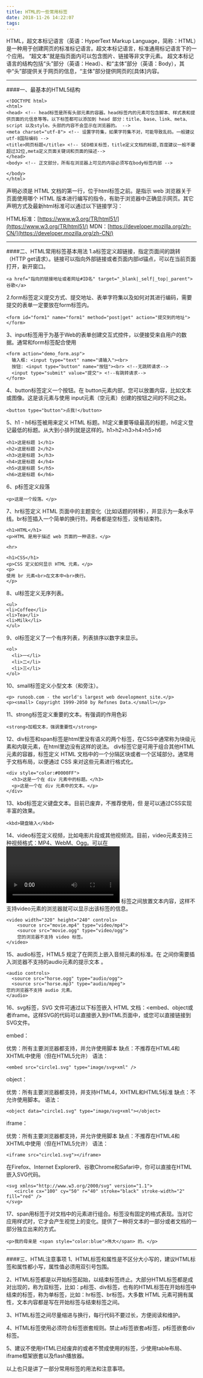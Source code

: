 ```yaml
---
title: HTML的一些常用标签
date: 2018-11-26 14:22:07
tags:
---
```

HTML，超文本标记语言（英语：HyperText Markup Language，简称：HTML）是一种用于创建网页的标准标记语言。超文本标记语言，标准通用标记语言下的一个应用。
“超文本”就是指页面内可以包含图片、链接等非文字元素。
超文本标记语言的结构包括“头”部分（英语：Head）、和“主体”部分（英语：Body），其中“头”部提供关于网页的信息，“主体”部分提供网页的[具体]内容。
***

####一、最基本的HTML5结构
```
<!DOCTYPE html>
<html> 
<head> <!-- head标签是所有头部元素的容器。head标签内的元素可包含脚本、样式表和提供页面的元信息等等。以下标签都可以添加到 head 部分：title、base、link、meta、script 以及style。头部的内容不会显示在浏览器的。 -->
<meta charset="utf-8"> <!-- 设置字符集，如果字符集不对，可能导致乱码。一般建议utf-8国际编码 -->
<title>网页标题</title> <!-- SEO相关标签，title定义文档的标题,百度建议一般不要超过32位,meta定义页面关键词和页面的描述-->
</head>
<body> <!-- 正文部分，所有在浏览器上可见的内容必须写在body标签内部 -->
    
</body>
</html>
```
<!DOCTYPE> 声明必须是 HTML 文档的第一行，位于html标签之前。<!DOCTYPE>是指示 web 浏览器关于页面使用哪个 HTML 版本进行编写的指令，有助于浏览器中正确显示网页。其它声明方式及最新html标准可以通过以下链接学习：
HTML标准：[https://www.w3.org/TR/html51/](https://www.w3.org/TR/html51/)
MDN：[https://developer.mozilla.org/zh-CN/](https://developer.mozilla.org/zh-CN/)
***
####二、HTML常用标签基本用法
1.a标签定义超链接，指定页面间的跳转（HTTP get请求）。链接可以指向外部链接或者页面内部id锚点，可以在当前页面打开，新开窗口。

```
<a href="指向的链接地址或者网址#ID名" target="_blank|_self|_top|_parent">谷歌</a>
```
2.form标签定义提交方式、提交地址、表单字符集以及如何对其进行编码，需要提交的表单一定要放在form标签内。
```
<form id="form1" name="form1" method="post|get" action="提交到的地址"></form>
```
3、input标签用于为基于Web的表单创建交互式控件，以便接受来自用户的数据。通常和form标签配合使用
```
<form action="demo_form.asp">
  输入框: <input type="text" name="请输入"><br>
  按钮: <input type="button" name="按钮"><br> <!--无跳转请求-->
  <input type="submit" value="提交"> <!--有跳转请求-->
</form>
```
4、button标签定义一个按钮。在 button元素内部，您可以放置内容，比如文本或图像。这是该元素与使用 input元素（空元素）创建的按钮之间的不同之处。
```
<button type="button">点我!</button>
```
5、h1 - h6标签被用来定义 HTML 标题。h1定义重要等级最高的标题，h6定义登记最低的标题。从大到小排列就是这样的。h1>h2>h3>h4>h5>h6
```
<h1>这是标题 1</h1> 
<h2>这是标题 2</h2> 
<h3>这是标题 3</h3> 
<h4>这是标题 4</h4> 
<h5>这是标题 5</h5> 
<h6>这是标题 6</h6>
```
6、p标签定义段落
```
<p>这是一个段落。</p>
```
7、hr标签定义 HTML 页面中的主题变化（比如话题的转移），并显示为一条水平线。br标签插入一个简单的换行符。两者都是空标签，没有结束符。
```
<h1>HTML</h1>
<p>HTML 是用于描述 web 页面的一种语言。</p>

<hr>

<h1>CSS</h1>
<p>CSS 定义如何显示 HTML 元素。</p>
<p> 
使用 br 元素<br>在文本中<br>换行。 
</p>
```
8、ul标签定义无序列表。
```
<ul>
<li>Coffee</li>
<li>Tea</li>
<li>Milk</li>
</ul>
```
9、ol标签定义了一个有序列表，列表排序以数字来显示。
```
<ol>
  <li>一</li>
  <li>二</li>
  <li>三</li>
</ol>
```
10、small标签定义小型文本（和旁注）。
```
<p> runoob.com - the world's largest web development site.</p>
<p><small> Copyright 1999-2050 by Refsnes Data.</small></p>
```
11、strong标签定义重要的文本。有强调的作用色彩
```
<strong>加粗文本，强调重要性</strong>
```
12、div标签和span标签是html里没有语义的两个标签，在CSS中通常称为块级元素和内联元素，在html里边没有这样的说法。
div标签它是可用于组合其他HTML元素的容器，标签定义 HTML 文档中的一个分隔区块或者一个区域部分。通常用于文档布局，以便通过 CSS 来对这些元素进行格式化。
```
<div style="color:#0000FF">
  <h3>这是一个在 div 元素中的标题。</h3>
  <p>这是一个在 div 元素中的文本。</p>
</div>
```
13、kbd标签定义键盘文本。目前已废弃，不推荐使用，但 是可以通过CSS实现丰富的效果。
```
<kbd>键盘输入</kbd>
```
14、video标签定义视频，比如电影片段或其他视频流。目前，video元素支持三种视频格式：MP4、WebM、Ogg。可以在 <video> 和 </video> 标签之间放置文本内容，这样不支持video元素的浏览器就可以显示出该标签的信息。
```
<video width="320" height="240" controls>
    <source src="movie.mp4" type="video/mp4">
    <source src="movie.ogg" type="video/ogg">
    您的浏览器不支持 video 标签。
</video>
```
15、audio标签，HTML5 规定了在网页上嵌入音频元素的标准。在<audio> 与 </audio> 之间你需要插入浏览器不支持的audio元素的提示文本 。
```
<audio controls>
  <source src="horse.ogg" type="audio/ogg">
  <source src="horse.mp3" type="audio/mpeg">
您的浏览器不支持 audio 元素。
</audio>
```
16、svg标签，SVG 文件可通过以下标签嵌入 HTML 文档：<embed、object或者iframe。这样SVG的代码可以直接嵌入到HTML页面中，或您可以直接链接到SVG文件。

embed：

优势：所有主要浏览器都支持，并允许使用脚本
缺点：不推荐在HTML4和XHTML中使用（但在HTML5允许）
语法：
```
<embed src="circle1.svg" type="image/svg+xml" />
```
object：

优势：所有主要浏览器都支持，并支持HTML4，XHTML和HTML5标准
缺点：不允许使用脚本。
语法：
```
<object data="circle1.svg" type="image/svg+xml"></object>
```
iframe：

优势：所有主要浏览器都支持，并允许使用脚本
缺点：不推荐在HTML4和XHTML中使用（但在HTML5允许）
语法：
```
<iframe src="circle1.svg"></iframe>
```
在Firefox、Internet Explorer9、谷歌Chrome和Safari中，你可以直接在HTML嵌入SVG代码。
```
<svg xmlns="http://www.w3.org/2000/svg" version="1.1">
   <circle cx="100" cy="50" r="40" stroke="black" stroke-width="2" fill="red" />
</svg>
```
17、span用标签于对文档中的元素进行组合。标签没有固定的格式表现。当对它应用样式时，它才会产生视觉上的变化。提供了一种将文本的一部分或者文档的一部分独立出来的方式。
```
<p>我的母亲是 <span style="color:blue">伟大</span> 的。</p>
```
***
####三、HTML注意事项
1、HTML标签和属性是不区分大小写的，建议HTML标签和属性都小写，属性值必须用双引号包围。

2、HTML标签都是以开始标签起始，以结束标签终止。大部分HTML标签都是成对出现的，称为双标签，比如：p标签、div标签，也有的HTML标签在开始标签中结束的标签，称为单标签，比如：hr标签、br标签。大多数 HTML 元素可拥有属性，文本内容都是写在开始标签与结束标签之间。

3、HTML标签之间尽量缩进与换行，每行代码不要过长，方便阅读和维护。

4、HTML标签使用必须符合标签嵌套规则。禁止a标签嵌套a标签，p标签嵌套div标签。

5、建议不使用HTML已经废弃的或者不赞成使用的标签，少使用table布局、iframe框架嵌套以及flash播放器。

以上也只是讲了一部分常用标签的用法和注意事项。
